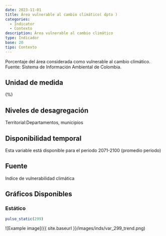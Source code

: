 ```yaml
---
date: 2023-11-01
title: Área vulnerable al cambio climático( dpto )
categories:
  - Indicator
  - Contexto
description: Área vulnerable al cambio climático
type: Indicador
base: 20
tipo: Contexto
--- 
```


Porcentaje del área considerada como vulnerable al cambio climático.
Fuente: Sistema de Información Ambiental de Colombia.

## Unidad de medida
(%)

## Niveles de desagregación
Territorial:Departamentos, municipios

## Disponibilidad temporal
Esta variable está disponible para el periodo 2071-2100 (promedio periodo)

## Fuente
Indice de vulnerabilidad climática

## Gráficos Disponibles

### Estático

``` R
pulso_static(299)
```

![Example image]({{ site.baseurl }}/images/inds/var_299_trend.png)